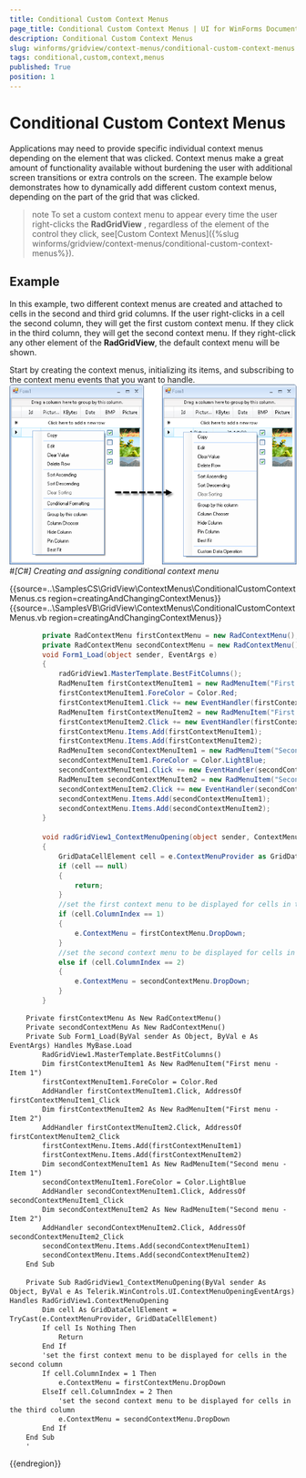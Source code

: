```yaml
---
title: Conditional Custom Context Menus
page_title: Conditional Custom Context Menus | UI for WinForms Documentation
description: Conditional Custom Context Menus
slug: winforms/gridview/context-menus/conditional-custom-context-menus
tags: conditional,custom,context,menus
published: True
position: 1
---
```


# Conditional Custom Context Menus



Applications may need to provide specific individual context menus depending on the element that was clicked. Context menus make a great amount of functionality available without burdening the user with additional screen transitions or extra controls on the screen. The example below demonstrates how to dynamically add different custom context menus, depending on the part of the grid that was clicked.

>note To set a custom context menu to appear every time the user right-clicks the __RadGridView__ , regardless of the element of the control they click, see[Custom Context Menus]({%slug winforms/gridview/context-menus/conditional-custom-context-menus%}).
>


## Example

In this example, two different context menus are created and attached to cells in the second and third grid columns. If the user right-clicks in a cell the second column, they will get the first custom context menu. If they click in the third column, they will get the second context menu. If they right-click any other element of the __RadGridView__, the default context menu will be shown.

Start by creating the context menus, initializing its items, and subscribing to the context menu events that you want to handle.![gridview-context-menus-modifying-the-default-context-menu 001](images/gridview-context-menus-modifying-the-default-context-menu001.png)#_[C#] Creating and assigning conditional context menu_

	



{{source=..\SamplesCS\GridView\ContextMenus\ConditionalCustomContextMenus.cs region=creatingAndChangingContextMenus}} 
{{source=..\SamplesVB\GridView\ContextMenus\ConditionalCustomContextMenus.vb region=creatingAndChangingContextMenus}} 

````C#
        private RadContextMenu firstContextMenu = new RadContextMenu();
        private RadContextMenu secondContextMenu = new RadContextMenu();    
        void Form1_Load(object sender, EventArgs e)
        {
            radGridView1.MasterTemplate.BestFitColumns();
            RadMenuItem firstContextMenuItem1 = new RadMenuItem("First menu - Item 1");
            firstContextMenuItem1.ForeColor = Color.Red;
            firstContextMenuItem1.Click += new EventHandler(firstContextMenuItem1_Click);
            RadMenuItem firstContextMenuItem2 = new RadMenuItem("First menu - Item 2");
            firstContextMenuItem2.Click += new EventHandler(firstContextMenuItem2_Click);
            firstContextMenu.Items.Add(firstContextMenuItem1);
            firstContextMenu.Items.Add(firstContextMenuItem2);
            RadMenuItem secondContextMenuItem1 = new RadMenuItem("Second menu - Item 1");
            secondContextMenuItem1.ForeColor = Color.LightBlue;
            secondContextMenuItem1.Click += new EventHandler(secondContextMenuItem1_Click);
            RadMenuItem secondContextMenuItem2 = new RadMenuItem("Second menu - Item 2");
            secondContextMenuItem2.Click += new EventHandler(secondContextMenuItem2_Click);
            secondContextMenu.Items.Add(secondContextMenuItem1);
            secondContextMenu.Items.Add(secondContextMenuItem2);
        }

        void radGridView1_ContextMenuOpening(object sender, ContextMenuOpeningEventArgs e)
        {
            GridDataCellElement cell = e.ContextMenuProvider as GridDataCellElement;
            if (cell == null)
            {
                return;
            }
            //set the first context menu to be displayed for cells in the second column   
            if (cell.ColumnIndex == 1)
            {
                e.ContextMenu = firstContextMenu.DropDown;
            }
            //set the second context menu to be displayed for cells in the third column   
            else if (cell.ColumnIndex == 2)
            {
                e.ContextMenu = secondContextMenu.DropDown;
            }
        }
````
````VB.NET
    Private firstContextMenu As New RadContextMenu()
    Private secondContextMenu As New RadContextMenu()
    Private Sub Form1_Load(ByVal sender As Object, ByVal e As EventArgs) Handles MyBase.Load
        RadGridView1.MasterTemplate.BestFitColumns()
        Dim firstContextMenuItem1 As New RadMenuItem("First menu - Item 1")
        firstContextMenuItem1.ForeColor = Color.Red
        AddHandler firstContextMenuItem1.Click, AddressOf firstContextMenuItem1_Click
        Dim firstContextMenuItem2 As New RadMenuItem("First menu - Item 2")
        AddHandler firstContextMenuItem2.Click, AddressOf firstContextMenuItem2_Click
        firstContextMenu.Items.Add(firstContextMenuItem1)
        firstContextMenu.Items.Add(firstContextMenuItem2)
        Dim secondContextMenuItem1 As New RadMenuItem("Second menu - Item 1")
        secondContextMenuItem1.ForeColor = Color.LightBlue
        AddHandler secondContextMenuItem1.Click, AddressOf secondContextMenuItem1_Click
        Dim secondContextMenuItem2 As New RadMenuItem("Second menu - Item 2")
        AddHandler secondContextMenuItem2.Click, AddressOf secondContextMenuItem2_Click
        secondContextMenu.Items.Add(secondContextMenuItem1)
        secondContextMenu.Items.Add(secondContextMenuItem2)
    End Sub

    Private Sub RadGridView1_ContextMenuOpening(ByVal sender As Object, ByVal e As Telerik.WinControls.UI.ContextMenuOpeningEventArgs) Handles RadGridView1.ContextMenuOpening
        Dim cell As GridDataCellElement = TryCast(e.ContextMenuProvider, GridDataCellElement)
        If cell Is Nothing Then
            Return
        End If
        'set the first context menu to be displayed for cells in the second column
        If cell.ColumnIndex = 1 Then
            e.ContextMenu = firstContextMenu.DropDown
        ElseIf cell.ColumnIndex = 2 Then
            'set the second context menu to be displayed for cells in the third column
            e.ContextMenu = secondContextMenu.DropDown
        End If
    End Sub
    '
````

{{endregion}} 



